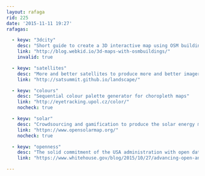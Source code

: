 ```yaml
---
layout: rafaga
rid: 225
date: '2015-11-11 19:27'
rafagas: 

  - keyw: "3dcity"
    desc: "Short guide to create a 3D interactive map using OSM buildings data"
    link: "http://blog.webkid.io/3d-maps-with-osmbuildings/"
    invalid: true

  - keyw: "satellites"
    desc: "More and better satellites to produce more and better imagery"
    link: "http://satsummit.github.io/landscape/"

  - keyw: "colours"
    desc: "Sequential colour palette generator for choropleth maps"
    link: "http://eyetracking.upol.cz/color/"
    nocheck: true

  - keyw: "solar"
    desc: "Crowdsourcing and gamification to produce the solar energy map of France"
    link: "httpn://www.opensolarmap.org/"
    nocheck: true

  - keyw: "openness"
    desc: "The solid commitment of the USA administration with open data and citizenship"
    link: "https://www.whitehouse.gov/blog/2015/10/27/advancing-open-and-citizen-centered-government"

---
```

